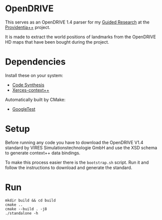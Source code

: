 # OpenDRIVE

This serves as an OpenDRIVE 1.4 parser for my [Guided Research](https://github.com/Brucknem/GuidedResearch) at the
[Providentia++](https://innovation-mobility.com/) project.

It is made to extract the world positions of landmarks from the OpenDRIVE HD maps that have been bought during the
project.

# Dependencies

Install these on your system:

- [Code Synthesis](https://www.codesynthesis.com/products/xsd/download.xhtml)
- [Xerces-context++](https://xerces.apache.org/xerces-c/download.cgi)

Automatically built by CMake:

- [GoogleTest](https://github.com/google/googletest.git)

# Setup

Before running any code you have to download the OpenDRIVE V1.4 standard by VIRES Simulationstechnologie GmbH and use
the XSD schema to generate context++ data bindings.

To make this process easier there is the `bootstrap.sh` script. Run it and follow the instructions to download and
generate the standard.

# Run
```shell
mkdir build && cd build
cmake ..
cmake --build . -j8
./standalone -h
```
